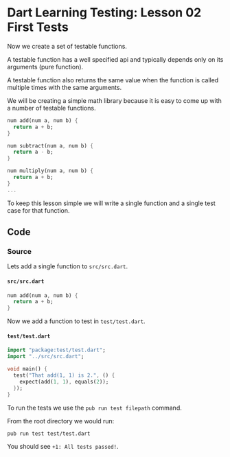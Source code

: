# Dart Learning Testing: Lesson 02 First Tests

Now we create a set of testable functions.

A testable function has a well specified api and typically depends only on its arguments (pure function).

A testable function also returns the same value when the function is called multiple times with the same arguments.

We will be creating a simple math library because it is easy to come up with
a number of testable functions.

```dart
num add(num a, num b) {
  return a + b;
}

num subtract(num a, num b) {
  return a - b;
}

num multiply(num a, num b) {
  return a + b;
}
...
```

To keep this lesson simple we will write a single function and a single test case for that function.

## Code

### Source

Lets add a single function to `src/src.dart`.

#### `src/src.dart`
```dart
num add(num a, num b) {
  return a + b;
}
```

Now we add a function to test in `test/test.dart`.

#### `test/test.dart`
```dart
import "package:test/test.dart";
import "../src/src.dart";

void main() {
  test("That add(1, 1) is 2.", () {
    expect(add(1, 1), equals(2));
  });
}
```

To run the tests we use the `pub run test filepath` command.

From the root directory we would run:

```bash
pub run test test/test.dart
```

You should see `+1: All tests passed!`.
